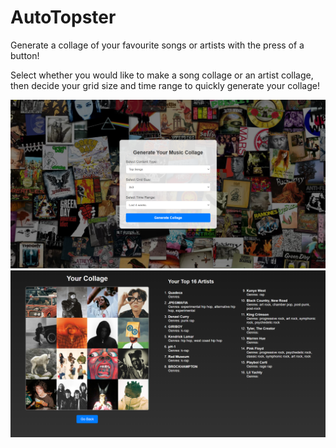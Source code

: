 # AutoTopster
Generate a collage of your favourite songs or artists with the press of a button!

Select whether you would like to make a song collage or an artist collage, then decide your grid size and time range to quickly generate your collage!

![Homepage](https://github.com/minwoohwang99/AutoTopster/blob/main/homepage.png?raw=true)
![Homepage](https://github.com/minwoohwang99/AutoTopster/blob/main/collage.png?raw=true)

